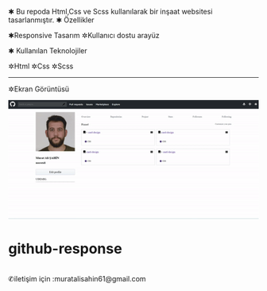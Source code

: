 ✱ Bu repoda Html,Css ve Scss kullanılarak bir inşaat websitesi tasarlanmıştır.
✱ Özellikler

✱Responsive Tasarım
✲Kullanıcı dostu arayüz<br>

✱ Kullanılan Teknolojiler

✲Html
✲Css
✲Scss
____________________
✲Ekran Görüntüsü
 
![alt text](gif-görseli-1.gif)
# github-response
<br>
 ✆iletişim için :muratalisahin61@gmail.com
